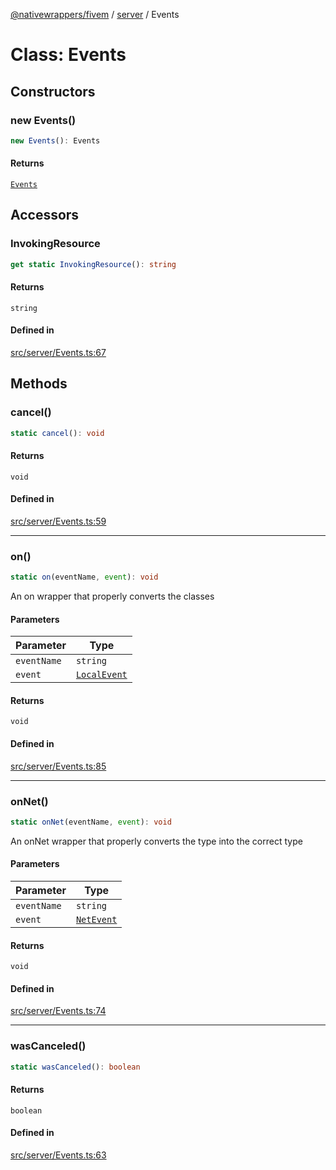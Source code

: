 [@nativewrappers/fivem](../../README.md) / [server](../README.md) / Events

# Class: Events

## Constructors

### new Events()

```ts
new Events(): Events
```

#### Returns

[`Events`](Events.md)

## Accessors

### InvokingResource

```ts
get static InvokingResource(): string
```

#### Returns

`string`

#### Defined in

[src/server/Events.ts:67](https://github.com/nativewrappers/fivem/blob/631c6d86e9569591c88ce277255e6c3e13e943cb/src/server/Events.ts#L67)

## Methods

### cancel()

```ts
static cancel(): void
```

#### Returns

`void`

#### Defined in

[src/server/Events.ts:59](https://github.com/nativewrappers/fivem/blob/631c6d86e9569591c88ce277255e6c3e13e943cb/src/server/Events.ts#L59)

***

### on()

```ts
static on(eventName, event): void
```

An on wrapper that properly converts the classes

#### Parameters

| Parameter | Type |
| ------ | ------ |
| `eventName` | `string` |
| `event` | [`LocalEvent`](../type-aliases/LocalEvent.md) |

#### Returns

`void`

#### Defined in

[src/server/Events.ts:85](https://github.com/nativewrappers/fivem/blob/631c6d86e9569591c88ce277255e6c3e13e943cb/src/server/Events.ts#L85)

***

### onNet()

```ts
static onNet(eventName, event): void
```

An onNet wrapper that properly converts the type into the correct type

#### Parameters

| Parameter | Type |
| ------ | ------ |
| `eventName` | `string` |
| `event` | [`NetEvent`](../type-aliases/NetEvent.md) |

#### Returns

`void`

#### Defined in

[src/server/Events.ts:74](https://github.com/nativewrappers/fivem/blob/631c6d86e9569591c88ce277255e6c3e13e943cb/src/server/Events.ts#L74)

***

### wasCanceled()

```ts
static wasCanceled(): boolean
```

#### Returns

`boolean`

#### Defined in

[src/server/Events.ts:63](https://github.com/nativewrappers/fivem/blob/631c6d86e9569591c88ce277255e6c3e13e943cb/src/server/Events.ts#L63)
